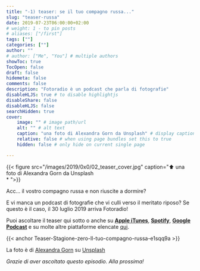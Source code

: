 ```yaml
---
title: "-1) teaser: se il tuo compagno russa..."
slug: "teaser-russa"
date: 2019-07-23T06:00:00+02:00
# weight: 1 - to pin posts
# aliases: ["/first"]
tags: [""]
categories: [""]
author: ""
# author: ["Me", "You"] # multiple authors
showToc: true
TocOpen: false
draft: false
hidemeta: false
comments: false
description: "Fotoradio è un podcast che parla di fotografie"
disableHLJS: true # to disable highlightjs
disableShare: false
disableHLJS: false
searchHidden: true
cover:
    image: "" # image path/url
    alt: "" # alt text
    caption: "una foto di Alexandra Gorn da Unsplash" # display caption under cover
    relative: false # when using page bundles set this to true
    hidden: false # only hide on current single page

---
```


<!--more-->

{{< figure src="/images/2019/0x0/02_teaser_cover.jpg" caption="⬆︎ una foto di Alexandra Gorn da Unsplash<br>* ">}}

Acc... il vostro compagno russa e non riuscite a dormire?

E vi manca un podcast di fotografie che vi culli verso il meritato riposo?
Se questo è il caso, il 30 luglio 2019 arriva Fotoradio!

Puoi ascoltare il teaser qui sotto o anche su [**Apple iTunes**](https://links.fotoradio.info/apple), [**Spotify**](https://links.fotoradio.info/spotify), [**Google Podcast**](https://links.fotoradio.info/google) e su molte altre piattaforme elencate [qui](/static_page/listen/).

{{< anchor Teaser-Stagione-zero-Il-tuo-compagno-russa-e1sqq9a >}}

La foto è di [Alexandra Gorn](https://unsplash.com/@alexagorn?utm_source=unsplash&utm_medium=referral&utm_content=creditCopyText) su [Unsplash](https://unsplash.com/search/photos/insomnia?utm_source=unsplash&utm_medium=referral&utm_content=creditCopyText)

_Grazie di aver ascoltato questo episodio. Alla prossima!_
